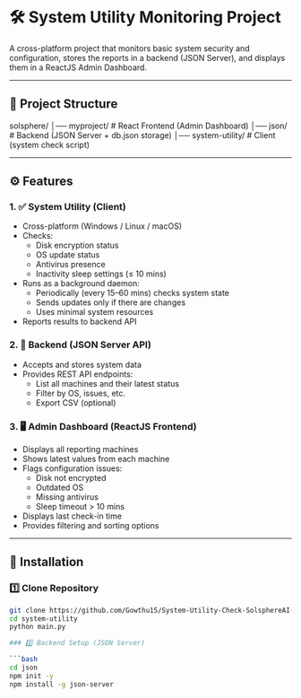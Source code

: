 # 🛠️ System Utility Monitoring Project

A cross-platform project that monitors basic system security and configuration, stores the reports in a backend (JSON Server), and displays them in a ReactJS Admin Dashboard.

---

## 📂 Project Structure

solsphere/
│── myproject/ # React Frontend (Admin Dashboard)
│── json/ # Backend (JSON Server + db.json storage)
│── system-utility/ # Client (system check script)

---

## ⚙️ Features

### 1. ✅ System Utility (Client)
- Cross-platform (Windows / Linux / macOS)  
- Checks:
  - Disk encryption status
  - OS update status
  - Antivirus presence
  - Inactivity sleep settings (≤ 10 mins)
- Runs as a background daemon:
  - Periodically (every 15–60 mins) checks system state
  - Sends updates only if there are changes
  - Uses minimal system resources
- Reports results to backend API

### 2. 🔁 Backend (JSON Server API)
- Accepts and stores system data  
- Provides REST API endpoints:
  - List all machines and their latest status  
  - Filter by OS, issues, etc.  
  - Export CSV (optional)  

### 3. 🖥️ Admin Dashboard (ReactJS Frontend)
- Displays all reporting machines  
- Shows latest values from each machine  
- Flags configuration issues:
  - Disk not encrypted
  - Outdated OS
  - Missing antivirus
  - Sleep timeout > 10 mins
- Displays last check-in time  
- Provides filtering and sorting options  

---

## 🚀 Installation

### 1️⃣ Clone Repository
```bash
git clone https://github.com/Gowthu15/System-Utility-Check-SolsphereAI-.git
cd system-utility
python main.py

### 2️⃣ Backend Setup (JSON Server)

```bash
cd json
npm init -y
npm install -g json-server
